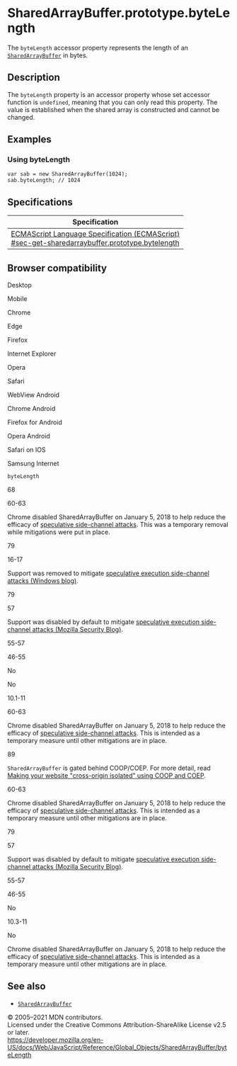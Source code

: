 SharedArrayBuffer.prototype.byteLength
======================================

The `byteLength` accessor property represents the length of an [`SharedArrayBuffer`](../sharedarraybuffer) in bytes.

Description
-----------

The `byteLength` property is an accessor property whose set accessor function is `undefined`, meaning that you can only read this property. The value is established when the shared array is constructed and cannot be changed.

Examples
--------

### Using byteLength

    var sab = new SharedArrayBuffer(1024);
    sab.byteLength; // 1024

Specifications
--------------

<table><thead><tr class="header"><th>Specification</th></tr></thead><tbody><tr class="odd"><td><a href="https://tc39.es/ecma262/#sec-get-sharedarraybuffer.prototype.bytelength">ECMAScript Language Specification (ECMAScript)<br />
<span class="small">#sec-get-sharedarraybuffer.prototype.bytelength</span></a></td></tr></tbody></table>

Browser compatibility
---------------------

Desktop

Mobile

Chrome

Edge

Firefox

Internet Explorer

Opera

Safari

WebView Android

Chrome Android

Firefox for Android

Opera Android

Safari on IOS

Samsung Internet

`byteLength`

68

60-63

Chrome disabled SharedArrayBuffer on January 5, 2018 to help reduce the efficacy of [speculative side-channel attacks](https://www.chromium.org/Home/chromium-security/ssca). This was a temporary removal while mitigations were put in place.

79

16-17

Support was removed to mitigate [speculative execution side-channel attacks (Windows blog)](https://blogs.windows.com/msedgedev/2018/01/03/speculative-execution-mitigations-microsoft-edge-internet-explorer).

79

57

Support was disabled by default to mitigate [speculative execution side-channel attacks (Mozilla Security Blog)](https://blog.mozilla.org/security/2018/01/03/mitigations-landing-new-class-timing-attack/).

55-57

46-55

No

No

10.1-11

60-63

Chrome disabled SharedArrayBuffer on January 5, 2018 to help reduce the efficacy of [speculative side-channel attacks](https://www.chromium.org/Home/chromium-security/ssca). This is intended as a temporary measure until other mitigations are in place.

89

`SharedArrayBuffer` is gated behind COOP/COEP. For more detail, read [Making your website "cross-origin isolated" using COOP and COEP](https://web.dev/coop-coep/).

60-63

Chrome disabled SharedArrayBuffer on January 5, 2018 to help reduce the efficacy of [speculative side-channel attacks](https://www.chromium.org/Home/chromium-security/ssca). This is intended as a temporary measure until other mitigations are in place.

79

57

Support was disabled by default to mitigate [speculative execution side-channel attacks (Mozilla Security Blog)](https://blog.mozilla.org/security/2018/01/03/mitigations-landing-new-class-timing-attack/).

55-57

46-55

No

10.3-11

No

Chrome disabled SharedArrayBuffer on January 5, 2018 to help reduce the efficacy of [speculative side-channel attacks](https://www.chromium.org/Home/chromium-security/ssca). This is intended as a temporary measure until other mitigations are in place.

See also
--------

-   [`SharedArrayBuffer`](../sharedarraybuffer)

© 2005–2021 MDN contributors.  
Licensed under the Creative Commons Attribution-ShareAlike License v2.5 or later.  
<a href="https://developer.mozilla.org/en-US/docs/Web/JavaScript/Reference/Global_Objects/SharedArrayBuffer/byteLength" class="_attribution-link">https://developer.mozilla.org/en-US/docs/Web/JavaScript/Reference/Global_Objects/SharedArrayBuffer/byteLength</a>
